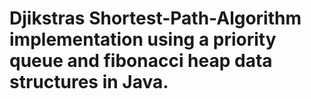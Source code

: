 # Djikstras Shortest-Path-Algorithm implementation using a priority queue and fibonacci heap data structures in Java.

